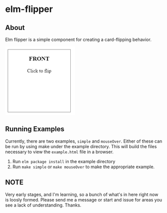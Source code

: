 
# elm-flipper

## About

Elm flipper is a simple component for creating a card-flipping behavior.

![alt tag](https://github.com/MikeTheReader/elm-flipper/blob/master/img/Flipper.gif?raw=true)
## Running Examples

Currently, there are two examples, `simple` and `mouseOver`. Either of these can be run by using make under
the example directory. This will build the files necessary to view the `example.html` file in a browser.

1. Run `elm package install` in the example directory
2. Run `make simple` or `make mouseOver` to make the appropriate example.

## NOTE

Very early stages, and I'm learning, so a bunch of what's in here right now is loosly formed. Please send me a
message or start and issue for areas you see a lack of understanding. Thanks.
